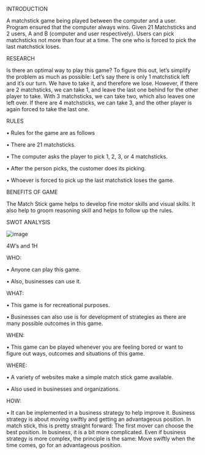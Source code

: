 INTRODUCTION

A matchstick game being played between the computer and a user. Program ensured that the computer always wins. 
Given 21 Matchsticks and 2 users, A and B (computer and user respectively). Users can pick matchsticks not more than four at a time. The one who is forced to pick the last matchstick loses.

RESEARCH

Is there an optimal way to play this game? To figure this out, let’s simplify the problem as much as possible: Let’s say there is only 1 matchstick left and it’s our turn. We have to take it, and therefore we lose.
However, if there are 2 matchsticks, we can take 1, and leave the last one behind for the other player to take. With 3 matchsticks, we can take two, which also leaves one left over. If there are 4 matchsticks, we can take 3, and the other player is again forced to take the last one.

RULES

•	Rules for the game are as follows

•	There are 21 matchsticks. 

•	The computer asks the player to pick 1, 2, 3, or 4 matchsticks.

•	After the person picks, the customer does its picking.

•	Whoever is forced to pick up the last matchstick loses the game.

BENEFITS OF GAME

The Match Stick game helps to develop fine motor skills and visual skills. It also help to groom reasoning skill and helps to follow up the rules.

SWOT ANALYSIS

![image](https://user-images.githubusercontent.com/86543711/125567990-a0a1523b-9b43-493a-8831-8ba515db9e57.png)

4W’s and 1H


WHO:

•	Anyone can play this game.

•	Also, businesses can use it.

WHAT:

•	This game is for recreational purposes.

•	Businesses can also use is for development of strategies as there are many possible outcomes in this game.

 WHEN:
 
•	This game can be played whenever you are feeling bored or want to figure out ways, outcomes and situations of this game.


 WHERE:
 
•	A variety of websites make a simple match stick game available.

•	Also used in businesses and organizations.


  HOW:
  
•	It can be implemented in a business strategy to help improve it. Business strategy is about moving swiftly and getting an advantageous position. In match stick, this is pretty straight forward: The first mover can choose the best position. In business, it is a bit more complicated. Even if business strategy is more complex, the principle is the same: Move swiftly when the time comes, go for an advantageous position.

